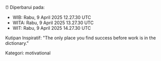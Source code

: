 ⏰ Diperbarui pada:
- WIB: Rabu, 9 April 2025 12.27.30 UTC
- WITA: Rabu, 9 April 2025 13.27.30 UTC
- WIT: Rabu, 9 April 2025 14.27.30 UTC

Kutipan Inspiratif:
"The only place you find success before work is in the dictionary."


Kategori: motivational

